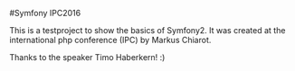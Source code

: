 #Symfony IPC2016

This is a testproject to show the basics of Symfony2.
It was created at the international php conference (IPC) by Markus Chiarot.

Thanks to the speaker Timo Haberkern! :)
